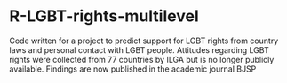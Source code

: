 # R-LGBT-rights-multilevel
Code written for a project to predict support for LGBT rights from country laws and personal contact with LGBT people. Attitudes regarding LGBT rights were collected from 77 countries by ILGA but is no longer publicly available. Findings are now published in the academic journal BJSP
